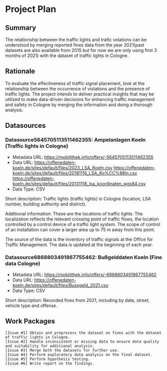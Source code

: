# Project Plan

## Summary
<!-- Describe your data science project in max. 5 sentences. -->
The relationship between the traffic lights and trafic volations can be understood by merging reported fines data from the year 2021(past datasets are also available from 2015 but for now we are only using first 3 months of 2021) with the dataset of traffic lights in Cologne.
## Rationale
<!-- Outline the impact of the analysis, e.g. which pains it solves. -->
To evaluate the effectiveness of traffic signal placement, look at the relationship between the occurrence of violations and the presence of traffic lights.
The project intends to deliver practical insights that may be utilized to make data-driven decisions for enhancing traffic management and safety in Cologne by merging the information and doing a thorough analysis.

## Datasources
<!-- Describe each datasources you plan to use in a section. Use the prefic "DatasourceX" where X is the id of the datasource. -->

### Datasource5645705113511462355: Ampelanlagen Koeln (Traffic lights in Cologne)
* Metadata URL: https://mobilithek.info/offers/-5645705113511462355
* Data URL: https://offenedaten-koeln.de/sites/default/files/2023_LSA_Koeln.csv
            https://offenedaten-koeln.de/sites/default/files/20181116_LSA_Ko%CC%88ln.csv
            https://offenedaten-koeln.de/sites/default/files/20131118_lsa_koordinaten_wgs84.csv
* Data Type: CSV

Short description:
Traffic lights (traffic lights) in Cologne (location, LSA number, building authority and district).

Additional information: These are the locations of traffic lights. The localization reflects the relevant crossing point of traffic flows, the location controlled by a control device of a traffic light system. The scope of control of an installation can cover a larger area up to 75 m away from this point.

The source of the data is the inventory of traffic signals at the Office for Traffic Management. The data is updated at the beginning of each year. 


### Datasource6868803491867755462: Bußgelddaten Koeln (Fine data Cologne)
* Metadata URL: https://mobilithek.info/offers/-6868803491867755462
* Data URL: https://offenedaten-koeln.de/sites/default/files/Bussgeld_2021.csv
* Data Type: CSV

Short description:
Recorded fines from 2021, including by date, street, vehicle type and offense.

## Work Packages
<!-- List of work packages ordered sequentially, each pointing to an issue with more details. -->
    [Issue #1] Obtain and preprocess the dataset on fines with the dataset of traffic lights in Cologne.
    [Issue #2] Handle inconsistent or missing data to ensure data quality and suitability for additional analysis.
    [Issue #3] Merge both the datasets for further use. 
    [Issue #4] Perform exploratory data analysis on the final dataset.
    [Issue #5] Perform hypothesis testing.
    [Issue #6] Write report on the findings. 

[i1]: https://github.com/jvalue/2023-amse-template/issues/1